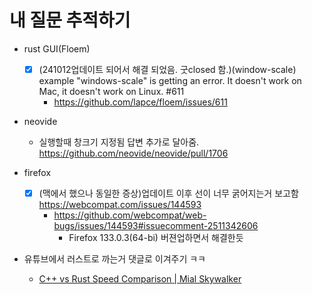 # 내 질문 추적하기
- rust GUI(Floem)
  - [x] (241012업데이트 되어서 해결 되었음. 굿closed 함.)(window-scale) example "windows-scale" is getting an error. It doesn't work on Mac, it doesn't work on Linux. #611   
    - https://github.com/lapce/floem/issues/611
- neovide
  - 실행할때 창크기 지정됨 답변 추가로 달아줌. https://github.com/neovide/neovide/pull/1706

- firefox
  - [x] (맥에서 했으나 동일한 증상)업데이트 이후 선이 너무 굵어지는거 보고함 https://webcompat.com/issues/144593
    - https://github.com/webcompat/web-bugs/issues/144593#issuecomment-2511342606
      - Firefox 133.0.3(64-bi) 버젼업하면서 해결한듯

- 유튜브에서 러스트로 까는거 댓글로 이겨주기 ㅋㅋ
  - [C++ vs Rust Speed Comparison | Mial Skywalker](https://youtu.be/t06fisE78TQ?si=F7A5ueqig-RWInEo)
